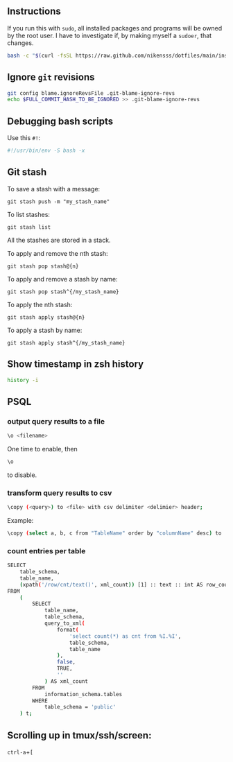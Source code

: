 ## Instructions

If you run this with `sudo`, all installed packages and programs will be owned
by the root user. I have to investigate if, by making myself a `sudoer`, that
changes.

```bash
bash -c "$(curl -fsSL https://raw.github.com/nikensss/dotfiles/main/install.sh)"
```

## Ignore `git` revisions

```bash
git config blame.ignoreRevsFile .git-blame-ignore-revs
echo $FULL_COMMIT_HASH_TO_BE_IGNORED >> .git-blame-ignore-revs
```

## Debugging bash scripts

Use this `#!`:

```bash
#!/usr/bin/env -S bash -x
```

## Git stash

To save a stash with a message:

```
git stash push -m "my_stash_name"
```

To list stashes:

```
git stash list
```

All the stashes are stored in a stack.

To apply and remove the nth stash:

```
git stash pop stash@{n}
```

To apply and remove a stash by name:

```
git stash pop stash^{/my_stash_name}
```

To apply the nth stash:

```
git stash apply stash@{n}
```

To apply a stash by name:

```
git stash apply stash^{/my_stash_name}
```

## Show timestamp in zsh history

```bash
history -i
```

## PSQL

### output query results to a file

```bash
\o <filename>
```

One time to enable, then

```bash
\o
```

to disable.

### transform query results to csv

```bash
\copy (<query>) to <file> with csv delimiter <delimier> header;
```

Example:

```bash
\copy (select a, b, c from "TableName" order by "columnName" desc) to './destination.csv' with csv delimiter ',' header;
```

### count entries per table

```bash
SELECT
    table_schema,
    table_name,
    (xpath('/row/cnt/text()', xml_count)) [1] :: text :: int AS row_count
FROM
    (
        SELECT
            table_name,
            table_schema,
            query_to_xml(
                format(
                    'select count(*) as cnt from %I.%I',
                    table_schema,
                    table_name
                ),
                false,
                TRUE,
                ''
            ) AS xml_count
        FROM
            information_schema.tables
        WHERE
            table_schema = 'public'
    ) t;
```

## Scrolling up in tmux/ssh/screen:

`ctrl-a`+`[`
